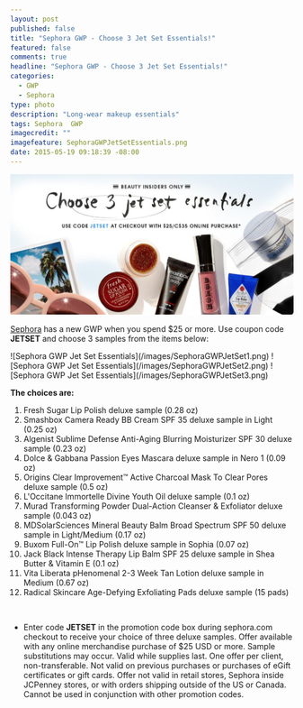 ```yaml
---
layout: post
published: false
title: "Sephora GWP - Choose 3 Jet Set Essentials!"
featured: false
comments: true
headline: "Sephora GWP - Choose 3 Jet Set Essentials!"
categories: 
  - GWP
  - Sephora
type: photo
description: "Long-wear makeup essentials"
tags: Sephora  GWP
imagecredit: ""
imagefeature: SephoraGWPJetSetEssentials.png
date: 2015-05-19 09:18:39 -08:00
---
```


![Sephora GWP Jet Set Essentials](/images/SephoraGWPJetSetEssentials.png)
<p><a href="http://www.sephora.com">Sephora</a> has a new GWP when you spend $25 or more. Use coupon code <b>JETSET</b> and choose 3 samples from the items below:</p>
![Sephora GWP Jet Set Essentials](/images/SephoraGWPJetSet1.png)
![Sephora GWP Jet Set Essentials](/images/SephoraGWPJetSet2.png)
![Sephora GWP Jet Set Essentials](/images/SephoraGWPJetSet3.png)
<br>

**The choices are:**

1. Fresh Sugar Lip Polish deluxe sample (0.28 oz)
2. Smashbox Camera Ready BB Cream SPF 35 deluxe sample in Light (0.25 oz)
3. Algenist Sublime Defense Anti-Aging Blurring Moisturizer SPF 30 deluxe sample (0.23 oz)
4. Dolce & Gabbana Passion Eyes Mascara deluxe sample in Nero 1 (0.09 oz)
5. Origins Clear Improvement™ Active Charcoal Mask To Clear Pores deluxe sample (0.5 oz)
6. L'Occitane Immortelle Divine Youth Oil deluxe sample (0.1 oz)
7. Murad Transforming Powder Dual-Action Cleanser & Exfoliator deluxe sample (0.043 oz)
8. MDSolarSciences Mineral Beauty Balm Broad Spectrum SPF 50 deluxe sample in Light/Medium (0.17 oz)
9. Buxom Full-On™ Lip Polish deluxe sample in Sophia (0.07 oz)
10. Jack Black Intense Therapy Lip Balm SPF 25 deluxe sample in Shea Butter & Vitamin E (0.1 oz)
11. Vita Liberata pHenomenal 2-3 Week Tan Lotion deluxe sample in Medium (0.67 oz)
12. Radical Skincare Age-Defying Exfoliating Pads deluxe sample (15 pads)

<br>

* Enter code <b>JETSET</b> in the promotion code box during sephora.com checkout to receive your choice of three deluxe samples. Offer available with any online merchandise purchase of $25 USD or more. Sample substitutions may occur. Valid while supplies last. One offer per client, non-transferable. Not valid on previous purchases or purchases of eGift certificates or gift cards. Offer not valid in retail stores, Sephora inside JCPenney stores, or with orders shipping outside of the US or Canada. Cannot be used in conjunction with other promotion codes.
